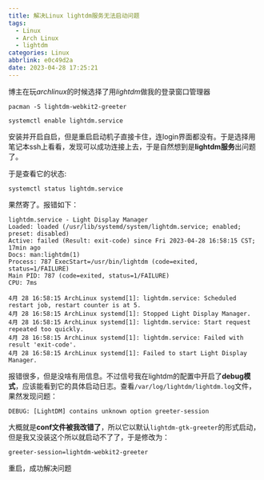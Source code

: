 ```yaml
---
title: 解决Linux lightdm服务无法启动问题
tags:
  - Linux
  - Arch Linux
  - lightdm
categories: Linux
abbrlink: e0c49d2a
date: 2023-04-28 17:25:21
---
```


 博主在玩*archlinux*的时候选择了用*lightdm*做我的登录窗口管理器

```
pacman -S lightdm-webkit2-greeter

systemctl enable lightdm.service
```

安装并开启自启，但是重启启动机子直接卡住，连login界面都没有。于是选择用笔记本ssh上看看，发现可以成功连接上去，于是自然想到是**lightdm服务**出问题了。

于是查看它的状态:

```
systemctl status lightdm.service
```

果然寄了。报错如下：

```
lightdm.service - Light Display Manager
Loaded: loaded (/usr/lib/systemd/system/lightdm.service; enabled; preset: disabled)
Active: failed (Result: exit-code) since Fri 2023-04-28 16:58:15 CST; 17min ago
Docs: man:lightdm(1)
Process: 787 ExecStart=/usr/bin/lightdm (code=exited, status=1/FAILURE)
Main PID: 787 (code=exited, status=1/FAILURE)
CPU: 7ms

4月 28 16:58:15 ArchLinux systemd[1]: lightdm.service: Scheduled restart job, restart counter is at 5.
4月 28 16:58:15 ArchLinux systemd[1]: Stopped Light Display Manager.
4月 28 16:58:15 ArchLinux systemd[1]: lightdm.service: Start request repeated too quickly.
4月 28 16:58:15 ArchLinux systemd[1]: lightdm.service: Failed with result 'exit-code'.
4月 28 16:58:15 ArchLinux systemd[1]: Failed to start Light Display Manager.
```



报错很多，但是没啥有用信息。不过信号我在lightdm的配置中开启了**debug模式**，应该能看到它的具体启动日志。查看`/var/log/lightdm/lightdm.log`文件，果然发现问题：

```
DEBUG: [LightDM] contains unknown option greeter-session
```

大概就是**conf文件被我改错了**，所以它以默认`lightdm-gtk-greeter`的形式启动，但是我又没装这个所以就启动不了了，于是修改为：

```
greeter-session=lightdm-webkit2-greeter
```

重启，成功解决问题
